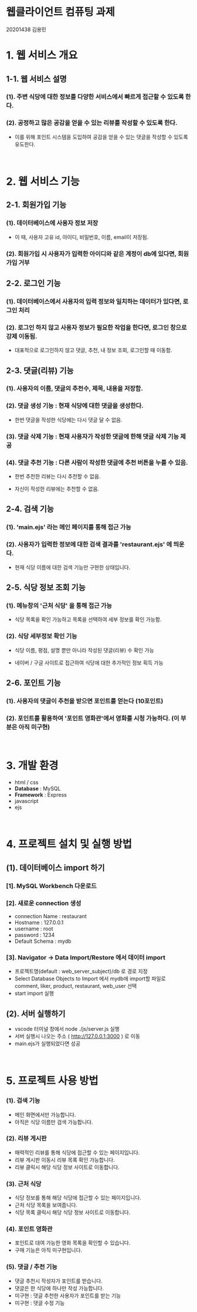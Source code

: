 # 웹클라이언트 컴퓨팅 과제
20201438 김용민
<br>

# 1. 웹 서비스 개요

## 1-1. 웹 서비스 설명

### (1). 주변 식당에 대한 정보를 다양한 서비스에서 빠르게 접근할 수 있도록 한다.

### (2). 공정하고 많은 공감을 얻을 수 있는 리뷰를 작성할 수 있도록 한다.

- 이를 위해 포인트 시스템을 도입하여 공감을 얻을 수 있는 댓글을 작성할 수 있도록 유도한다.

<br>

# 2. 웹 서비스 기능

## 2-1. 회원가입 기능

### (1). 데이터베이스에 사용자 정보 저장

- 이 때, 사용자 고유 id, 아이디, 비밀번호, 이름, email이 저장됨.

### (2). 회원가입 시 사용자가 입력한 아이디와 같은 계정이 db에 있다면, 회원가입 거부

## 2-2. 로그인 기능

### (1). 데이터베이스에서 사용자의 입력 정보와 일치하는 데이터가 있다면, 로그인 처리

### (2). 로그인 하지 않고 사용자 정보가 필요한 작업을 한다면, 로그인 창으로 강제 이동됨.

- 대표적으로 로그인하지 않고 댓글, 추천, 내 정보 조회, 로그인할 때 이동함.

## 2-3. 댓글(리뷰) 기능

### (1). 사용자의 이름, 댓글의 추천수, 제목, 내용을 저장함.

### (2). 댓글 생성 기능 : 현재 식당에 대한 댓글을 생성한다.

- 한번 댓글을 작성한 식당에는 다시 댓글 달 수 없음.

### (3). 댓글 삭제 기능 : 현재 사용자가 작성한 댓글에 한해 댓글 삭제 기능 제공

### (4). 댓글 추천 기능 : 다른 사람이 작성한 댓글에 추천 버튼을 누를 수 있음.

- 한번 추천한 리뷰는 다시 추천할 수 없음.

- 자신이 작성한 리뷰에는 추천할 수 없음.

## 2-4. 검색 기능

### (1). 'main.ejs' 라는 메인 페이지를 통해 접근 가능

### (2). 사용자가 입력한 정보에 대한 검색 결과를 'restaurant.ejs' 에 띄운다.

- 현재 식당 이름에 대한 검색 기능만 구현한 상태입니다.

## 2-5. 식당 정보 조회 기능

### (1). 메뉴창의 '근처 식당' 을 통해 접근 가능

- 식당 목록을 확인 가능하고 목록을 선택하여 세부 정보를 확인 가능함.

### (2). 식당 세부정보 확인 기능

- 식당 이름, 평점, 설명 뿐만 아니라 작성된 댓글(리뷰) 수 확인 가능

- 네이버 / 구글 사이트로 접근하여 식당에 대한 추가적인 정보 획득 가능

## 2-6. 포인트 기능

### (1). 사용자의 댓글이 추천을 받으면 포인트를 얻는다 (10포인트)

### (2). 포인트를 활용하여 '포인트 영화관'에서 영화를 시청 가능하다. (이 부분은 아직 미구현)

<br>

# 3. 개발 환경

- html / css
- **Database** : MySQL
- **Framework** : Express
- javascript
- ejs

<br>

# 4. 프로젝트 설치 및 실행 방법

## (1). 데이터베이스 import 하기

### [1]. MySQL Workbench 다운로드

### [2]. 새로운 connection 생성

- connection Name : restaurant
- Hostname : 127.0.0.1
- username : root
- password : 1234
- Default Schema : mydb

### [3]. Navigator -> Data Import/Restore 에서 데이터 import

- 프로젝트명(default : web_server_subject)/db 로 경로 지정
- Select Database Objects to Import 에서 mydb에 import할 파일로 comment, liker, product, restaurant, web_user 선택
- start import 실행

## (2). 서버 실행하기

- vscode 터미널 창에서 node ./js/server.js 실행
- 서버 실행시 나오는 주소 ( http://127.0.0.1:3000 ) 로 이동
- main.ejs가 실행되었다면 성공

<br>

# 5. 프로젝트 사용 방법

### (1). 검색 기능

- 메인 화면에서만 가능합니다.
- 아직은 식당 이름만 검색 가능합니다.

### (2). 리뷰 게시판

- 매력적인 리뷰를 통해 식당에 접근할 수 있는 페이지입니다.
- 리뷰 게시판 이동시 리뷰 목록 확인 가능합니다.
- 리뷰 클릭시 해당 식당 정보 사이트로 이동합니다.

### (3). 근처 식당

- 식당 정보를 통해 해당 식당에 접근할 수 있는 페이지입니다.
- 근처 식당 목록을 보여줍니다.
- 식당 목록 클릭시 해당 식당 정보 사이트로 이동합니다.

### (4). 포인트 영화관

- 포인트로 대여 가능한 영화 목록을 확인할 수 있습니다.
- 구매 기능은 아직 미구현입니다.

### (5). 댓글 / 추천 기능
 - 댓글 추천시 작성자가 포인트를 받습니다.
 - 댓글은 한 식당에 하나만 작성 가능합니다.
 - 미구현 : 댓글 추천한 사용자가 포인트를 받는 기능
 - 미구현 : 댓글 수정 기능

<br>
